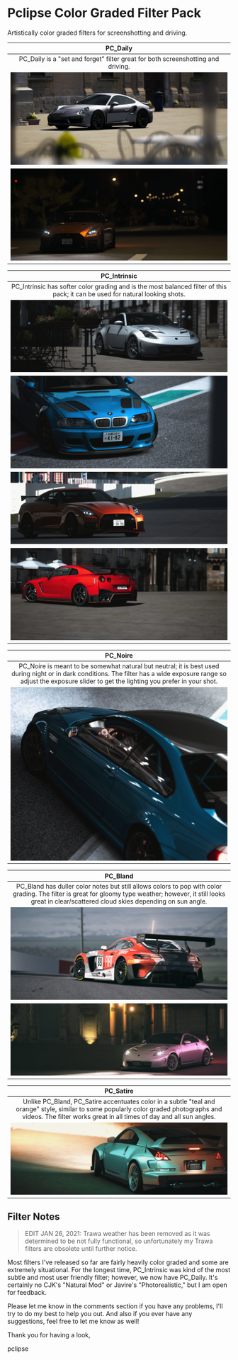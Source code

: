 # Pclipse Color Graded Filter Pack

Artistically color graded filters for screenshotting and driving.

| PC_Daily |
|:---:|
| PC_Daily is a "set and forget" filter great for both screenshotting and driving. |
| ![](../../../src/pclipse/daily1.png) |
| ![](../../../src/pclipse/daily2.png) |

| PC_Intrinsic |
|:---:|
| PC_Intrinsic has softer color grading and is the most balanced filter of this pack; it can be used for natural looking shots. |
| ![](../../../src/pclipse/int1.png) |
| ![](../../../src/pclipse/int2.png) |
| ![](../../../src/pclipse/int3.png) |
| ![](../../../src/pclipse/int4.png) |

| PC_Noire |
|:---:|
| PC_Noire is meant to be somewhat natural but neutral; it is best used during night or in dark conditions. The filter has a wide exposure range so adjust the exposure slider to get the lighting you prefer in your shot. |
| ![](../../../src/pclipse/noire1.png) |


| PC_Bland |
|:---:|
| PC_Bland has duller color notes but still allows colors to pop with color grading. The filter is great for gloomy type weather; however, it still looks great in clear/scattered cloud skies depending on sun angle. |
| ![](../../../src/pclipse/bland1.png) |
| ![](../../../src/pclipse/bland2.png) |


| PC_Satire |
|:---:|
| Unlike PC_Bland, PC_Satire accentuates color in a subtle "teal and orange" style, similar to some popularly color graded photographs and videos. The filter works great in all times of day and all sun angles. |
| ![](../../../src/pclipse/satire1.png) |

## Filter Notes
> EDIT JAN 26, 2021: Trawa weather has been removed as it was determined to be not fully functional, so unfortunately my Trawa filters are obsolete until further notice.

Most filters I've released so far are fairly heavily color graded and some are extremely situational. For the longest time, PC_Intrinsic was kind of the most subtle and most user friendly filter; however, we now have PC_Daily. It's certainly no CJK's "Natural Mod" or Javire's "Photorealistic," but I am open for feedback.

Please let me know in the comments section if you have any problems, I'll try to do my best to help you out. And also if you ever have any suggestions, feel free to let me know as well!

Thank you for having a look,

pclipse